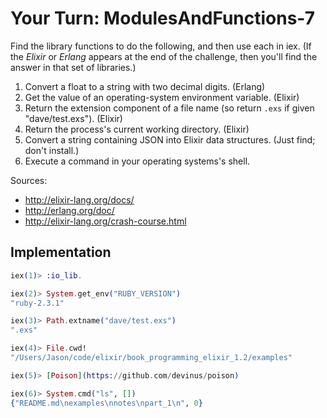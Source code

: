 # Your Turn: ModulesAndFunctions-7

Find the library functions to do the following, and then use each in iex.
(If the *Elixir* or *Erlang* appears at the end of the challenge, then you'll
find the answer in that set of libraries.)

1. Convert a float to a string with two decimal digits. (Erlang)
2. Get the value of an operating-system environment variable. (Elixir)
3. Return the extension component of a file name (so return `.exs` if given
   "dave/test.exs"). (Elixir)
4. Return the process's current working directory. (Elixir)
5. Convert a string containing JSON into Elixir data structures. (Just find; don't install.)
6. Execute a command in your operating systems's shell.

Sources:

* http://elixir-lang.org/docs/
* http://erlang.org/doc/
* http://elixir-lang.org/crash-course.html

## Implementation

```elixir
iex(1)> :io_lib.

iex(2)> System.get_env("RUBY_VERSION")
"ruby-2.3.1"

iex(3)> Path.extname("dave/test.exs")
".exs"

iex(4)> File.cwd!
"/Users/Jason/code/elixir/book_programming_elixir_1.2/examples"

iex(5)> [Poison](https://github.com/devinus/poison)

iex(6)> System.cmd("ls", [])
{"README.md\nexamples\nnotes\npart_1\n", 0}
```
